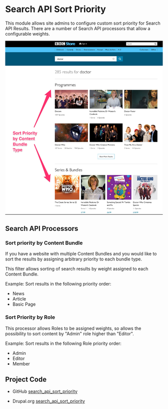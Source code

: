 # Search API Sort Priority
This module allows site admins to configure custom sort priority for Search API Results. There are a number of Search API processors that allow a configurable weights.

![search-api-sort-priority](_documentation/images/contentbundlepriority.jpg)

## Search API Processors
### Sort priority by Content Bundle
If you have a website with multiple Content Bundles and you would like to sort the results by assigning arbitrary priority to each bundle type.

This filter allows sorting of search results by weight assigned to each Content Bundle.

Example: Sort results in the following priority order:
* News
* Article
* Basic Page

### Sort Priority by Role
This processor allows Roles to be assigned weights, so allows the possibility to sort content by "Admin" role higher than "Editor".

Example: Sort results in the following Role priority order:
* Admin
* Editor
* Member

## Project Code

* GitHub
[search_api_sort_priority](https://github.com/dakkusingh/search_api_sort_priority)

* Drupal.org
[search_api_sort_priority](https://www.drupal.org/project/search_api_sort_priority)
